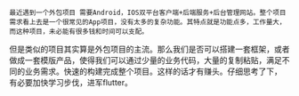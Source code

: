     最近遇到一个外包项目 需要Android，IOS双平台客户端+后端服务+后台管理网站。整个项目需求看上去是一个很常见的App项目，没有太多的复杂功能。其特点就是功能点多，工作量大，而这种项目，未必能有很多钱和时间可以支配。
但是类似的项目其实算是外包项目的主流。那么我们是否可以搭建一套框架，或者做成一套模版产品，使得我们可以通过少量的业务代码，大量的复制粘贴，满足不同的业务需求。快速的构建完成整个项目。这样的话才有赚头。仔细思考了下，
有必要加快学习步伐，进军flutter。